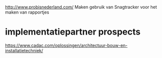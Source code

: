 http://www.probisnederland.com/
Maken gebruik van Snagtracker voor het maken van rapportjes

# implementatiepartner prospects

https://www.cadac.com/oplossingen/architectuur-bouw-en-installatietechniek/

